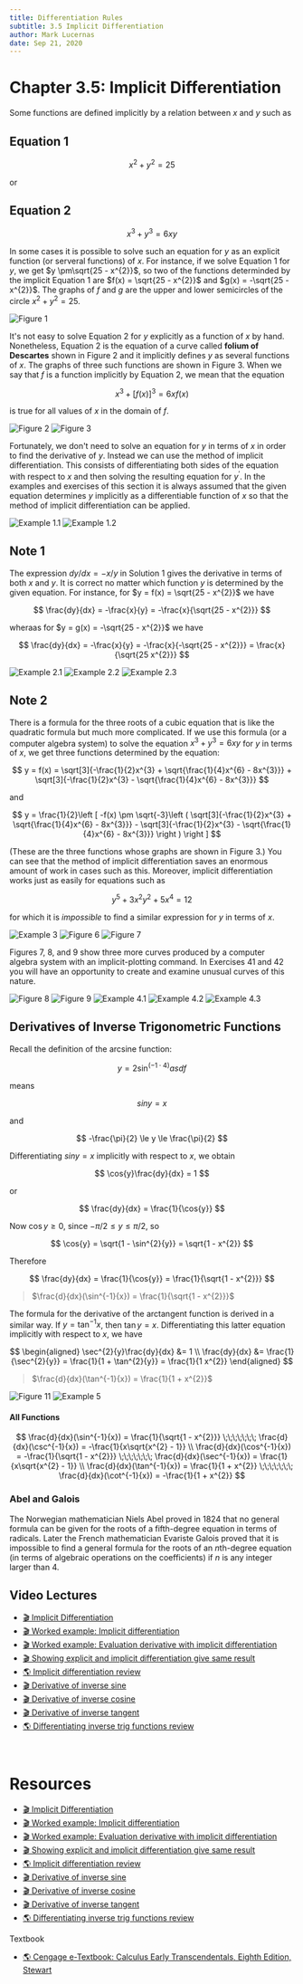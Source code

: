 ```yaml
---
title: Differentiation Rules
subtitle: 3.5 Implicit Differentiation
author: Mark Lucernas
date: Sep 21, 2020
---
```



# Chapter 3.5: Implicit Differentiation

Some functions are defined implicitly by a relation between $x$ and $y$ such as

## Equation 1

$$
x^{2} + y^{2} = 25
$$

or

## Equation 2

$$
x^{3} + y^{3} = 6xy
$$

In some cases it is possible to solve such an equation for $y$ as an explicit
function (or serveral functions) of $x$. For instance, if we solve Equation 1
for $y$, we get $y \pm\sqrt{25 - x^{2}}$, so two of the functions determinded by
the implicit Equation 1 are $f(x) = \sqrt{25 - x^{2}}$ and $g(x) = -\sqrt{25 -
x^{2}}$. The graphs of $f$ and $g$ are the upper and lower semicircles of the
circle $x^{2} + y^{2} = 25$.

![Figure 1](../../../../../files/fall-2020/MATH-150/chapter-3/3.5_figure-1.png)

It's not easy to solve Equation 2 for $y$ explicitly as a function of $x$ by
hand. Nonetheless, Equation 2 is the equation of a curve called **folium of
Descartes** shown in Figure 2 and it implicitly defines $y$ as several functions
of $x$. The graphs of three such functions are shown in Figure 3. When we say
that $f$ is a function implicitly by Equation 2, we mean that the equation

$$
x^{3} + [f(x)]^{3} = 6xf(x)
$$

is true for all values of $x$ in the domain of $f$.

![Figure 2](../../../../../files/fall-2020/MATH-150/chapter-3/3.5_figure-2.png)
![Figure 3](../../../../../files/fall-2020/MATH-150/chapter-3/3.5_figure-3.png)

Fortunately, we don't need to solve an equation for $y$ in terms of $x$ in order
to find the derivative of $y$. Instead we can use the method of implicit
differentiation.  This consists of differentiating both sides of the equation
with respect to $x$ and then solving the resulting equation for $y^{\prime}$. In
the examples and exercises of this section it is always assumed that the given
equation determines $y$ implicitly as a differentiable function of $x$ so that
the method of implicit differentiation can be applied.

![Example 1.1](../../../../../files/fall-2020/MATH-150/chapter-3/3.5_example-1.1.png)
![Example 1.2](../../../../../files/fall-2020/MATH-150/chapter-3/3.5_example-1.2.png)

## Note 1

The expression $dy/dx = -x/y$ in Solution 1 gives the derivative in terms of
both $x$ and $y$. It is correct no matter which function $y$ is determined by
the given equation. For instance, for $y = f(x) = \sqrt{25 - x^{2}}$ we have

$$
\frac{dy}{dx} = -\frac{x}{y} = -\frac{x}{\sqrt{25 - x^{2}}}
$$

wheraas for $y = g(x) = -\sqrt{25 - x^{2}}$ we have

$$
\frac{dy}{dx} = -\frac{x}{y} = -\frac{x}{-\sqrt{25 - x^{2}}} = \frac{x}{\sqrt{25 x^{2}}}
$$

![Example 2.1](../../../../../files/fall-2020/MATH-150/chapter-3/3.5_example-2.1.png)
![Example 2.2](../../../../../files/fall-2020/MATH-150/chapter-3/3.5_example-2.2.png)
![Example 2.3](../../../../../files/fall-2020/MATH-150/chapter-3/3.5_example-2.3.png)

## Note 2

There is a formula for the three roots of a cubic equation that is like the
quadratic formula but much more complicated. If we use this formula (or a
computer algebra system) to solve the equation $x^{3} + y^{3} = 6xy$ for $y$ in
terms of $x$, we get three functions determined by the equation:

$$
y = f(x) = \sqrt[3]{-\frac{1}{2}x^{3} + \sqrt{\frac{1}{4}x^{6} - 8x^{3}}} + \sqrt[3]{-\frac{1}{2}x^{3} - \sqrt{\frac{1}{4}x^{6} - 8x^{3}}}
$$

and

$$
y = \frac{1}{2}\left [ -f(x) \pm \sqrt{-3}\left ( \sqrt[3]{-\frac{1}{2}x^{3} + \sqrt{\frac{1}{4}x^{6} - 8x^{3}}} - \sqrt[3]{-\frac{1}{2}x^{3} - \sqrt{\frac{1}{4}x^{6} - 8x^{3}}} \right ) \right ]
$$

(These are the three functions whose graphs are shown in Figure 3.) You can see
that the method of implicit differentiation saves an enormous amount of work in
cases such as this. Moreover, implicit differentiation works just as easily for
equations such as

$$
y^{5} + 3x^{2}y^{2} + 5x^{4} = 12
$$

for which it is _impossible_ to find a similar expression for $y$ in terms of
$x$.

![Example 3](../../../../../files/fall-2020/MATH-150/chapter-3/3.5_example-3.png)
![Figure 6](../../../../../files/fall-2020/MATH-150/chapter-3/3.5_figure-6.png)
![Figure 7](../../../../../files/fall-2020/MATH-150/chapter-3/3.5_figure-7.png)

Figures 7, 8, and 9 show three more curves produced by a computer algebra system
with an implicit-plotting command. In Exercises 41 and 42 you will have an
opportunity to create and examine unusual curves of this nature.

![Figure 8](../../../../../files/fall-2020/MATH-150/chapter-3/3.5_figure-8.png)
![Figure 9](../../../../../files/fall-2020/MATH-150/chapter-3/3.5_figure-9.png)
![Example 4.1](../../../../../files/fall-2020/MATH-150/chapter-3/3.5_example-4.1.png)
![Example 4.2](../../../../../files/fall-2020/MATH-150/chapter-3/3.5_example-4.2.png)
![Example 4.3](../../../../../files/fall-2020/MATH-150/chapter-3/3.5_example-4.3.png)

## Derivatives of Inverse Trigonometric Functions

Recall the definition of the arcsine function:

$$
y = 2\sin^{(-1 \cdot 4)}{asdf}
$$

means

$$
sin y = x
$$

and

$$
-\frac{\pi}{2} \le y \le \frac{\pi}{2}
$$

Differentiating $sin y = x$ implicitly with respect to $x$, we obtain

$$
\cos{y}\frac{dy}{dx} = 1
$$

or

$$
\frac{dy}{dx} = \frac{1}{\cos{y}}
$$

Now $\cos{y} \ge 0$, since $-\pi/2 \le y \le \pi/2$, so

$$
\cos{y} = \sqrt{1 - \sin^{2}{y}} = \sqrt{1 - x^{2}}
$$

Therefore

$$
\frac{dy}{dx} = \frac{1}{\cos{y}} = \frac{1}{\sqrt{1 - x^{2}}}
$$

> $\frac{d}{dx}(\sin^{-1}{x}) = \frac{1}{\sqrt{1 - x^{2}}}$

The formula for the derivative of the arctangent function is derived in a
similar way. If $y = \tan^{-1}{x}$, then $\tan{y} = x$. Differentiating this
latter equation implicitly with respect to $x$, we have

$$
\begin{aligned}
\sec^{2}{y}\frac{dy}{dx} &= 1 \\
           \frac{dy}{dx} &= \frac{1}{\sec^{2}{y}} = \frac{1}{1 + \tan^{2}{y}} = \frac{1}{1 x^{2}}
\end{aligned}
$$

> $\frac{d}{dx}(\tan^{-1}{x}) = \frac{1}{1 + x^{2}}$

![Figure 11](../../../../../files/fall-2020/MATH-150/chapter-3/3.5_figure-11.png)
![Example 5](../../../../../files/fall-2020/MATH-150/chapter-3/3.5_example-5.png)

#### All Functions

$$
\frac{d}{dx}(\sin^{-1}{x}) = \frac{1}{\sqrt{1 - x^{2}}} \;\;\;\;\;\;\; \frac{d}{dx}(\csc^{-1}{x}) = -\frac{1}{x\sqrt{x^{2} - 1}} \\
\frac{d}{dx}(\cos^{-1}{x}) = -\frac{1}{\sqrt{1 - x^{2}}} \;\;\;\;\;\;\; \frac{d}{dx}(\sec^{-1}{x}) = \frac{1}{x\sqrt{x^{2} - 1}} \\
\frac{d}{dx}(\tan^{-1}{x}) = \frac{1}{1 + x^{2}} \;\;\;\;\;\;\; \frac{d}{dx}(\cot^{-1}{x}) = -\frac{1}{1 + x^{2}}
$$

### Abel and Galois

The Norwegian mathematician Niels Abel proved in 1824 that no general formula
can be given for the roots of a fifth-degree equation in terms of radicals.
Later the French mathematician Evariste Galois proved that it is impossible to
find a general formula for the roots of an $n$th-degree equation (in terms of
algebraic operations on the coefficients) if $n$ is any integer larger than $4$.


## Video Lectures

- [🎬 Implicit Differentiation](https://www.khanacademy.org/math/ap-calculus-ab/ab-differentiation-2-new/ab-3-2/v/implicit-differentiation-1)
- [🎬 Worked example: Implicit differentiation](https://www.khanacademy.org/math/ap-calculus-ab/ab-differentiation-2-new/ab-3-2/v/implicit-derivative-of-x-y-2-x-y-1)
- [🎬 Worked example: Evaluation derivative with implicit differentiation](https://www.khanacademy.org/math/ap-calculus-ab/ab-differentiation-2-new/ab-3-2/v/finding-slope-of-tangent-line-with-implicit-differentiation)
- [🎬 Showing explicit and implicit differentiation give same result](https://www.khanacademy.org/math/ap-calculus-ab/ab-differentiation-2-new/ab-3-2/v/showing-explicit-and-implicit-differentiation-give-same-result)
- [🌎 Implicit differentiation review](https://www.khanacademy.org/math/ap-calculus-ab/ab-differentiation-2-new/ab-3-2/a/implicit-differentiation-review)
- [🎬 Derivative of inverse sine](https://www.khanacademy.org/math/ap-calculus-ab/ab-differentiation-2-new/ab-3-4/v/derivative-inverse-sine)
- [🎬 Derivative of inverse cosine](https://www.khanacademy.org/math/ap-calculus-ab/ab-differentiation-2-new/ab-3-4/v/derivative-inverse-cosine)
- [🎬 Derivative of inverse tangent](https://www.khanacademy.org/math/ap-calculus-ab/ab-differentiation-2-new/ab-3-4/v/derivative-inverse-tangent)
- [🌎 Differentiating inverse trig functions review](https://www.khanacademy.org/math/ap-calculus-ab/ab-differentiation-2-new/ab-3-4/a/differentiating-inverse-trig-functions-review)

<br>

# Resources

- [🎬 Implicit Differentiation](https://www.khanacademy.org/math/ap-calculus-ab/ab-differentiation-2-new/ab-3-2/v/implicit-differentiation-1)
- [🎬 Worked example: Implicit differentiation](https://www.khanacademy.org/math/ap-calculus-ab/ab-differentiation-2-new/ab-3-2/v/implicit-derivative-of-x-y-2-x-y-1)
- [🎬 Worked example: Evaluation derivative with implicit differentiation](https://www.khanacademy.org/math/ap-calculus-ab/ab-differentiation-2-new/ab-3-2/v/finding-slope-of-tangent-line-with-implicit-differentiation)
- [🎬 Showing explicit and implicit differentiation give same result](https://www.khanacademy.org/math/ap-calculus-ab/ab-differentiation-2-new/ab-3-2/v/showing-explicit-and-implicit-differentiation-give-same-result)
- [🌎 Implicit differentiation review](https://www.khanacademy.org/math/ap-calculus-ab/ab-differentiation-2-new/ab-3-2/a/implicit-differentiation-review)
- [🎬 Derivative of inverse sine](https://www.khanacademy.org/math/ap-calculus-ab/ab-differentiation-2-new/ab-3-4/v/derivative-inverse-sine)
- [🎬 Derivative of inverse cosine](https://www.khanacademy.org/math/ap-calculus-ab/ab-differentiation-2-new/ab-3-4/v/derivative-inverse-cosine)
- [🎬 Derivative of inverse tangent](https://www.khanacademy.org/math/ap-calculus-ab/ab-differentiation-2-new/ab-3-4/v/derivative-inverse-tangent)
- [🌎 Differentiating inverse trig functions review](https://www.khanacademy.org/math/ap-calculus-ab/ab-differentiation-2-new/ab-3-4/a/differentiating-inverse-trig-functions-review)

Textbook

+ [🌎 Cengage e-Textbook: Calculus Early Transcendentals, Eighth Edition, Stewart](https://webassign.com/)

